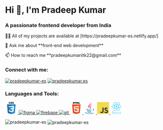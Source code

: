 <h1 align="left">Hi 👋, I'm Pradeep Kumar</h1>
<h3 align="left">A passionate frontend developer from India</h3>
<div align="left">
  <P>👨‍💻 All of my projects are available at [https://pradeepkumar-es.netlify.app/]</P>
  <P>💬 Ask me about **front-end web development**</P>
  <P>📫 How to reach me **pradeepkumariitk22@gmail.com**</P>
</div>
<h3 align="left">Connect with me:</h3>
<p align="left">
<a href="https://linkedin.com/in/pradeepkumar-es" target="blank"><img align="center" src="https://raw.githubusercontent.com/rahuldkjain/github-profile-readme-generator/master/src/images/icons/Social/linked-in-alt.svg" alt="pradeepkumar-es" height="30" width="40" /></a>
<a href="https://instagram.com/pradeepkumar.es" target="blank"><img align="center" src="https://raw.githubusercontent.com/rahuldkjain/github-profile-readme-generator/master/src/images/icons/Social/instagram.svg" alt="pradeepkumar.es" height="30" width="40" /></a>
</p>

<h3 align="left">Languages and Tools:</h3>
<p align="left"> <a href="https://www.w3schools.com/css/" target="_blank" rel="noreferrer"> <img src="https://raw.githubusercontent.com/devicons/devicon/master/icons/css3/css3-original-wordmark.svg" alt="css3" width="40" height="40"/> </a> <a href="https://www.figma.com/" target="_blank" rel="noreferrer"> <img src="https://www.vectorlogo.zone/logos/figma/figma-icon.svg" alt="figma" width="40" height="40"/> </a> <a href="https://firebase.google.com/" target="_blank" rel="noreferrer"> <img src="https://www.vectorlogo.zone/logos/firebase/firebase-icon.svg" alt="firebase" width="40" height="40"/> </a> <a href="https://git-scm.com/" target="_blank" rel="noreferrer"> <img src="https://www.vectorlogo.zone/logos/git-scm/git-scm-icon.svg" alt="git" width="40" height="40"/> </a> <a href="https://www.w3.org/html/" target="_blank" rel="noreferrer"> <img src="https://raw.githubusercontent.com/devicons/devicon/master/icons/html5/html5-original-wordmark.svg" alt="html5" width="40" height="40"/> </a> <a href="https://www.java.com" target="_blank" rel="noreferrer"> <img src="https://raw.githubusercontent.com/devicons/devicon/master/icons/java/java-original.svg" alt="java" width="40" height="40"/> </a> <a href="https://developer.mozilla.org/en-US/docs/Web/JavaScript" target="_blank" rel="noreferrer"> <img src="https://raw.githubusercontent.com/devicons/devicon/master/icons/javascript/javascript-original.svg" alt="javascript" width="40" height="40"/> </a> <a href="https://reactjs.org/" target="_blank" rel="noreferrer"> <img src="https://raw.githubusercontent.com/devicons/devicon/master/icons/react/react-original-wordmark.svg" alt="react" width="40" height="40"/> </a> 
</p>

<p><img align="left" src="https://github-readme-stats.vercel.app/api/top-langs?username=pradeepkumar-es&show_icons=true&locale=en&layout=compact" alt="pradeepkumar-es" /></p>

<p>&nbsp;<img align="center" src="https://github-readme-stats.vercel.app/api?username=pradeepkumar-es&show_icons=true&locale=en" alt="pradeepkumar-es" /></p>
